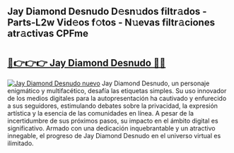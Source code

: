 ## Jay Diamond Desnudo D𝚎sn𝚞dos filtr𝚊dos - Parts-L2w Vid𝚎os f𝚘tos - N𝚞evas filtr𝚊ciones atr𝚊ctivas CPFme

# <h2><a href="http://mbc73g.tromn.icu/?c=Jay+Diamond+Desnudo">🔗👉👉👉 Jay Diamond Desnudo 🔗🔗</a></h2>

[![Jay Diamond Desnudo nuevo](https://i.imgur.com/pEAQMta.gif)](http://mbc73g.tromn.icu/?c=Jay+Diamond+Desnudo)
Jay Diamond Desnudo, un personaje enigmático y multifacético, desafía las etiquetas simples. Su uso innovador de los medios digitales para la autopresentación ha cautivado y enfurecido a sus seguidores, estimulando debates sobre la privacidad, la expresión artística y la esencia de las comunidades en línea. A pesar de la incertidumbre de sus próximos pasos, su impacto en el ámbito digital es significativo. Armado con una dedicación inquebrantable y un atractivo innegable, el progreso de Jay Diamond Desnudo en el universo virtual es ilimitado.
